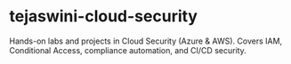 # tejaswini-cloud-security
Hands-on labs and projects in Cloud Security (Azure &amp; AWS). Covers IAM, Conditional Access, compliance automation, and CI/CD security.
